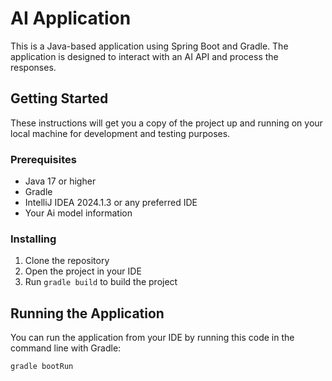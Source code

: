 # AI Application

This is a Java-based application using Spring Boot and Gradle. The application is designed to interact with an AI API and process the responses.

## Getting Started

These instructions will get you a copy of the project up and running on your local machine for development and testing purposes.

### Prerequisites

- Java 17 or higher
- Gradle
- IntelliJ IDEA 2024.1.3 or any preferred IDE
- Your Ai model information

### Installing

1. Clone the repository
2. Open the project in your IDE
3. Run `gradle build` to build the project

## Running the Application

You can run the application from your IDE by running this code in the command line with Gradle:

```bash
gradle bootRun
